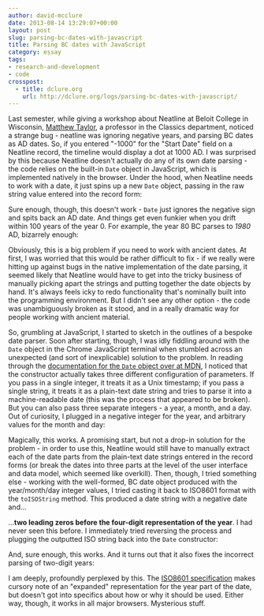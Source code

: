 ```yaml
---
author: david-mcclure
date: 2013-08-14 13:29:07+00:00
layout: post
slug: parsing-bc-dates-with-javascript
title: Parsing BC dates with JavaScript
category: essay
tags:
- research-and-development
- code
crosspost:
  - title: dclure.org
    url: http://dclure.org/logs/parsing-bc-dates-with-javascript/
---
```


Last semester, while giving a workshop about Neatline at Beloit College in Wisconsin, [Matthew Taylor](https://twitter.com/mptaylor), a professor in the Classics department, noticed a strange bug - neatline was ignoring negative years, and parsing BC dates as AD dates. So, if you entered "-1000" for the "Start Date" field on a Neatline record, the timeline would display a dot at 1000 AD. I was surprised by this because Neatline doesn't actually do any of its own date parsing - the code relies on the built-in `Date` object in JavaScript, which is implemented natively in the browser. Under the hood, when Neatline needs to work with a date, it just spins up a new `Date` object, passing in the raw string value entered into the record form:



Sure enough, though, this doesn't work - `Date` just ignores the negative sign and spits back an AD date. And things get even funkier when you drift within 100 years of the year 0. For example, the year 80 BC parses to _1980_ AD, bizarrely enough:



Obviously, this is a big problem if you need to work with ancient dates. At first, I was worried that this would be rather difficult to fix - if we really were hitting up against bugs in the native implementation of the date parsing, it seemed likely that Neatline would have to get into the tricky business of manually picking apart the strings and putting together the date objects by hand. It's always feels icky to redo functionality that's nominally built into the programming environment. But I didn't see any other option - the code was unambiguously broken as it stood, and in a really dramatic way for people working with ancient material.

So, grumbling at JavaScript, I started to sketch in the outlines of a bespoke date parser. Soon after starting, though, I was idly fiddling around with the `Date` object in the Chrome JavaScript terminal when stumbled across an unexpected (and sort of inexplicable) solution to the problem. In reading through the [documentation for the `Date` object over at MDN](https://developer.mozilla.org/en-US/docs/Web/JavaScript/Reference/Global_Objects/Date), I noticed that the constructor actually takes three different configuration of parameters. If you pass in a single integer, it treats it as a Unix timestamp; if you pass a single string, it treats it as a plain-text date string and tries to parse it into a machine-readable date (this was the process that appeared to be broken). But you can also pass three separate integers - a year, a month, and a day. Out of curiosity, I plugged in a negative integer for the year, and arbitrary values for the month and day:



Magically, this works. A promising start, but not a drop-in solution for the problem - in order to use this, Neatline would still have to manually extract each of the date parts from the plain-text date strings entered in the record forms (or break the dates into three parts at the level of the user interface and data model, which seemed like overkill). Then, though, I tried something else - working with the well-formed, BC date object produced with the year/month/day integer values, I tried casting it back to ISO8601 format with the `toISOString` method. This produced a date string with a negative date and...



...**two leading zeros before the four-digit representation of the year**. I had never seen this before. I immediately tried reversing the process and plugging the outputted ISO string back into the `Date` constructor:



And, sure enough, this works. And it turns out that it also fixes the incorrect parsing of two-digit years:



I am deeply, profoundly perplexed by this. The [ISO8601 specification](http://dotat.at/tmp/ISO_8601-2004_E.pdf) makes cursory note of an "expanded" representation for the year part of the date, but doesn't got into specifics about how or why it should be used. Either way, though, it works in all major browsers. Mysterious stuff.
